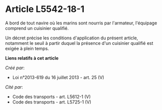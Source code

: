 # Article L5542-18-1

A bord de tout navire où les marins sont nourris par l'armateur, l'équipage comprend un cuisinier qualifié. 

Un décret précise les conditions d'application du présent article, notamment le seuil à partir duquel la présence d'un
cuisinier qualifié est exigée à plein temps.

**Liens relatifs à cet article**

_Créé par_:

  - Loi n°2013-619 du 16 juillet 2013 - art. 25 (V)

_Cité par_:

  - Code des transports - art. L5612-1 (V)
  - Code des transports - art. L5725-1 (V)
